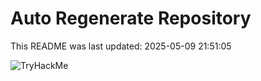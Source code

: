# Auto Regenerate Repository

This README was last updated: 2025-05-09 21:51:05

 ![TryHackMe](https://tryhackme.com/badge/533634)